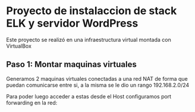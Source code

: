 # Proyecto de instalaccion de stack ELK y servidor WordPress

Este proyecto se realizó en una infraestructura virtual montada con VirtualBox     

## Paso 1: Montar maquinas virtuales

Generamos 2 maquinas virtuales conectadas a una red NAT de forma que puedan comunicarse entre si, a la misma se le dio un rango 192.168.2.0/24
       
Para poder luego acceder a estas desde el Host configuramos port forwarding en la red:



